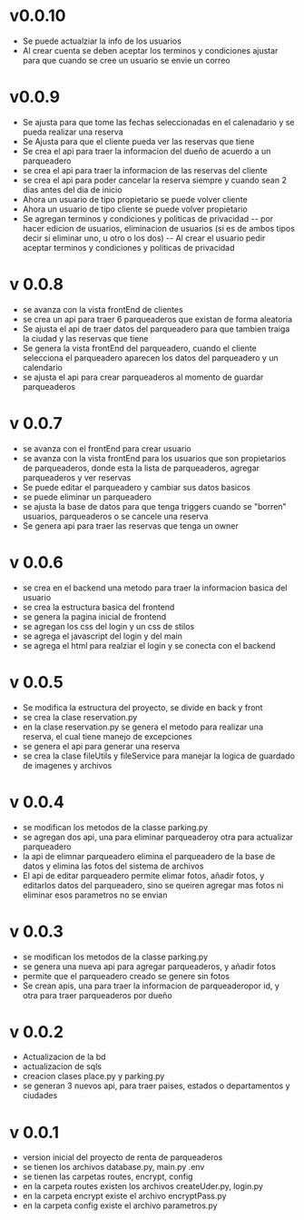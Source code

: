 # v0.0.10
* Se puede actualziar la info de los usuarios
* Al crear cuenta se deben aceptar los terminos y condiciones
ajustar para que cuando se cree un usuario se envie un correo

# v0.0.9
* Se ajusta para que tome las fechas seleccionadas en el calenadario y se pueda realizar una reserva
* Se Ajusta para que el cliente pueda ver las reservas que tiene
* Se crea el api para traer la informacion del dueño de acuerdo a un parqueadero
* se crea el api para traer la informacion de las reservas del cliente
* se crea el api para poder cancelar la reserva siempre y cuando sean 2 dias antes del dia de inicio
* Ahora un usuario de tipo propietario se puede volver cliente
* Ahora un usuario de tipo cliente se puede volver propietario
* Se agregan terminos y condiciones y politicas de privacidad
-- por hacer edicion de usuarios, eliminacion de usuarios (si es de ambos tipos decir si eliminar uno, u otro o los dos)
-- Al crear el usuario pedir aceptar terminos y condiciones y politicas de privacidad

# v 0.0.8
* se avanza con la vista frontEnd de clientes
* se crea un api para traer 6 parqueaderos que existan de forma aleatoria
* Se ajusta el api de traer datos del parqueadero para que tambien traiga la ciudad y las reservas que tiene
* Se genera la vista frontEnd del parqueadero, cuando el cliente selecciona el parqueadero aparecen los datos del parqueadero y un calendario
* se ajusta el api para crear parqueaderos al momento de guardar parqueaderos

# v 0.0.7
* se avanza con el frontEnd para crear usuario
* se avanza con la vista frontEnd para los usuarios que son propietarios de parqueaderos, donde esta la lista de parqueaderos, agregar parqueaderos y ver reservas
* Se puede editar el parqueadero y cambiar sus datos basicos
* se puede eliminar un parqueadero
* se ajusta la base de datos para que tenga triggers cuando se "borren" usuarios, parqueaderos o se cancele una reserva
* Se genera api para traer las reservas que tenga un owner

# v 0.0.6
* se crea en el backend una metodo para traer la informacion basica del usuario
* se crea la estructura basica del frontend
* se genera la pagina inicial de frontend
* se agregan los css del login y un css de stilos
* se agrega el javascript del login y del main
* se agrega el html para realziar el login y se conecta con el backend

# v 0.0.5
* Se modifica la estructura del proyecto, se divide en back y front
* se crea la clase reservation.py
* en la clase reservation.py se genera el metodo para realizar una reserva, el cual tiene  manejo de excepciones
* se genera el api para generar una reserva
* se crea la clase fileUtils y fileService para manejar la logica de guardado de imagenes y archivos

# v 0.0.4
* se modifican los metodos de la classe parking.py
* se agregan dos api, una para eliminar parqueaderoy otra para actualizar parqueadero
* la api de elimnar parqueadero elimina el parqueadero de la base de datos y elimina las fotos del sistema de archivos
* El api de editar parqueadero permite elimar fotos, añadir fotos, y editarlos datos del parqueadero, sino se queiren agregar mas fotos ni eliminar esos parametros no se envian

# v 0.0.3
* se modifican los metodos de la classe parking.py
* se genera una nueva api para agregar parqueaderos, y añadir fotos
* permite que el parqueadero creado se genere sin fotos
* Se crean apis, una para traer la informacion de parqueaderopor id, y otra para traer parqueaderos por dueño

# v 0.0.2
* Actualizacion de la bd
* actualizacion de sqls
* creacion clases place.py y parking.py
* se generan 3 nuevos api, para traer paises, estados o departamentos y ciudades

# v 0.0.1
* version inicial del proyecto de renta de parqueaderos
* se tienen los archivos database.py, main.py .env
* se tienen las carpetas routes, encrypt, config
* en la carpeta routes existen los archivos createUder.py, login.py
* en la carpeta encrypt existe el archivo encryptPass.py
* en la carpeta config existe el archivo parametros.py
